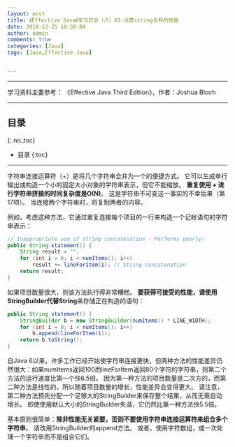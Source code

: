 ```yaml
---
layout: post
title: 《Effective Java》学习日志（八）63:注意string合并的性能
date: 2018-12-25 18:50:04
author: admin
comments: true
categories: [Java]
tags: [Java,Effective Java]


---
```




<!-- more -->

------

学习资料主要参考： 《Effective Java Third Edition》，作者：Joshua Bloch

------

## 目录

{:.no_toc}

* 目录
{:toc}

------

字符串连接运算符（+）是将几个字符串合并为一个的便捷方式。 它可以生成单行输出或构造一个小的固定大小对象的字符串表示，但它不能缩放。 **重复使用 + 进行字符串拼接的时间复杂度是O(N)**。 这是字符串不可变这一事实的不幸后果（第17项）。 当连接两个字符串时，将复制两者的内容。

例如，考虑这种方法，它通过重复连接每个项目的一行来构造一个记帐语句的字符串表示：

```java
// Inappropriate use of string concatenation - Performs poorly!
public String statement() {
    String result = "";
    for (int i = 0; i < numItems(); i++)
    	result += lineForItem(i); // String concatenation
    return result;
}
```

如果项目数量很大，则该方法执行得非常糟糕。 **要获得可接受的性能，请使用StringBuilder代替String**来存储正在构造的语句：

```java
public String statement() {
    StringBuilder b = new StringBuilder(numItems() * LINE_WIDTH);
    for (int i = 0; i < numItems(); i++)
    	b.append(lineForItem(i));
    return b.toString();
}
```

自Java 6以来，许多工作已经开始使字符串连接更快，但两种方法的性能差异仍然很大：如果numItems返回100而lineForItem返回80个字符的字符串，则第二个方法的运行速度比第一个快6.5倍。 因为第一种方法的项目数量是二次方的，而第二种方法是线性的，所以随着项目数量的增长，性能差异会变得更大。 请注意，第二种方法预先分配一个足够大的StringBuilder来保存整个结果，从而无需自动增长。 即使使用默认大小的StringBuilder失谐，它仍然比第一种方法快5.5倍。

基本原则很简单：**除非性能无关紧要，否则不要使用字符串连接运算符来组合多个字符串**。 请改用StringBuilder的append方法。 或者，使用字符数组，或一次处理一个字符串而不是组合它们。